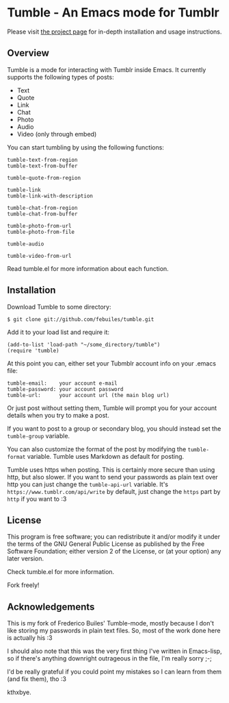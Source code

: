 Tumble - An Emacs mode for Tumblr
========================

Please visit [the project page](http://febuiles.github.com/tumble/) for in-depth installation and usage instructions.

Overview
--------     

Tumble is a mode for interacting with Tumblr inside Emacs. It currently
supports the following types of posts: 

* Text
* Quote
* Link
* Chat
* Photo
* Audio 
* Video (only through embed)

You can start tumbling by using the following functions:

    tumble-text-from-region
    tumble-text-from-buffer

    tumble-quote-from-region

    tumble-link
    tumble-link-with-description

    tumble-chat-from-region
    tumble-chat-from-buffer

    tumble-photo-from-url
    tumble-photo-from-file

    tumble-audio
    
    tumble-video-from-url

Read tumble.el for more information about each function.

Installation
------------
Download Tumble to some directory:

    $ git clone git://github.com/febuiles/tumble.git

Add it to your load list and require it:

    (add-to-list 'load-path "~/some_directory/tumble")
    (require 'tumble)

At this point you can, either set your Tubmblr account info on your
.emacs file:

    tumble-email:    your account e-mail
    tumble-password: your account password
    tumble-url:      your account url (the main blog url)
    
Or just post without setting them, Tumble will prompt you for your
account details when you try to make a post.
    
If you want to post to a group or secondary blog, you should instead
set the `tumble-group` variable.

You can also customize the format of the post by modifying the
`tumble-format` variable. Tumble uses Markdown as default for posting.

Tumble uses https when posting. This is certainly more secure than
using http, but also slower. If you want to send your passwords as
plain text over http you can just change the `tumble-api-url`
variable. It's `https://www.tumblr.com/api/write` by default, just
change the `https` part by `http` if you want to :3


License
-------

This program is free software; you can redistribute it and/or modify it under
the terms of the GNU General Public License as published by the Free Software
Foundation; either version 2 of the License, or (at your option) any later
version.

Check tumble.el for more information.

Fork freely!


Acknowledgements
----------------

This is my fork of Frederico Builes' Tumble-mode, mostly because I
don't like storing my passwords in plain text files. So, most of the
work done here is actually his :3

I should also note that this was the very first thing I've written in
Emacs-lisp, so if there's anything downright outrageous in the file,
I'm really sorry ;-;

I'd be really grateful if you could point my mistakes so I can learn
from them (and fix them), tho :3

kthxbye.
